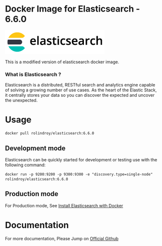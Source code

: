 # Docker Image for Elasticsearch - 6.6.0


<img src="https://raw.githubusercontent.com/docker-library/docs/7baeec9386c1d3960fc9021a5973694b2e0e1af9/elasticsearch/logo.png" />

This is a modified version of elasticsearch docker image.
### What is Elasticsearch ?
Elasticsearch is a distributed, RESTful search and analytics engine capable of solving a growing number of use cases. As the heart of the Elastic Stack, it centrally stores your data so you can discover the expected and uncover the unexpected.



# Usage

```
docker pull rolindroy/elasticsearch:6.6.0
```
## Development mode
Elasticsearch can be quickly started for development or testing use with the following command:
```
docker run -p 9200:9200 -p 9300:9300 -e "discovery.type=single-node" rolindroy/elasticsearch:6.6.0

```
## Production mode

For Production mode, See [Install Elasticsearch with Docker](https://www.elastic.co/guide/en/elasticsearch/reference/current/docker.html#docker-cli-run-prod-mode)

# Documentation

For more documentation, Please Jump on [Official Github](https://github.com/docker-library/docs/blob/master/elasticsearch/README.md)
